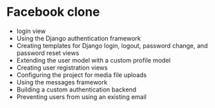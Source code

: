 # Facebook clone

* login view
* Using the Django authentication framework
* Creating templates for Django login, logout, password change, and password reset views
* Extending the user model with a custom profile model 
* Creating user registration views
* Configuring the project for media file uploads
* Using the messages framework
* Building a custom authentication backend
* Preventing users from using an existing email

